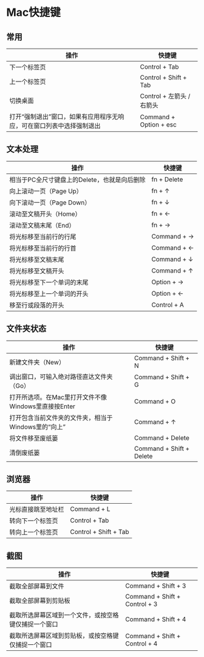 # Mac快捷键
## 常用
| 操作 | 快捷键 |
| --- | --- |
| 下一个标签页 | Control + Tab |
| 上一个标签页 | Control + Shift + Tab |
| 切换桌面 | Control + 左箭头 / 右箭头 |
| 打开“强制退出”窗口，如果有应用程序无响应，可在窗口列表中选择强制退出 | Command + Option + esc |
## 文本处理
| 操作 | 快捷键 |
| --- | --- |
| 相当于PC全尺寸键盘上的Delete，也就是向后删除 | fn + Delete |
| 向上滚动一页（Page Up） | fn + ↑ |
| 向下滚动一页（Page Down） | fn + ↓ |
| 滚动至文稿开头（Home） | fn + ← |
| 滚动至文稿末尾（End） | fn + → |
| 将光标移至当前行的行尾 | Command + → |
| 将光标移至当前行的行首 | Command + ← |
| 将光标移至文稿末尾 | Command + ↓ |
| 将光标移至文稿开头 | Command + ↑ |
| 将光标移至下一个单词的末尾 | Option + → |
| 将光标移至上一个单词的开头 | Option + ← |
| 移至行或段落的开头 | Control + A |
## 文件夹状态
| 操作 | 快捷键 |
| --- | --- |
| 新建文件夹（New） | Command + Shift + N |
| 调出窗口，可输入绝对路径直达文件夹（Go） | Command + Shift + G |
| 打开所选项。在Mac里打开文件不像Windows里直接按Enter | Command + O |
| 打开包含当前文件夹的文件夹，相当于Windows里的“向上” | Command + ↑ |
| 将文件移至废纸篓 | Command + Delete |
| 清倒废纸篓 | Command + Shift + Delete |
## 浏览器
| 操作 | 快捷键 |
| --- | --- |
| 光标直接跳至地址栏 | Command + L |
| 转向下一个标签页 | Control + Tab |
| 转向上一个标签页 | Control + Shift + Tab |
## 截图
| 操作 | 快捷键 |
| --- | --- |
| 截取全部屏幕到文件 | Command + Shift + 3 |
| 截取全部屏幕到剪贴板 | Command + Shift + Control + 3 |
| 截取所选屏幕区域到一个文件，或按空格键仅捕捉一个窗口 | Command + Shift + 4 |
| 截取所选屏幕区域到剪贴板，或按空格键仅捕捉一个窗口 | Command + Shift + Control + 4 |
